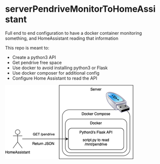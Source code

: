# serverPendriveMonitorToHomeAssistant
Full end to end configuration to have a docker container monitoring something, and HomeAssistant reading that information

This repo is meant to:
- Create a python3 API
- Get pendrive free space
- Use docker to avoid installing python3 or Flask
- Use docker composer for additional config
- Configure Home Assistant to read the API

![Whole cycle here](pendriveSensor.drawio.png)